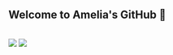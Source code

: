 ## Welcome to Amelia's GitHub 👋
<br>[![](https://img.shields.io/badge/LinkedIn-0077B5?style=for-the-badge&logo=linkedin&logoColor=white)](https://www.linkedin.com/in/amelia-tang/)
[![](https://img.shields.io/badge/Gmail-D14836?style=for-the-badge&logo=gmail&logoColor=white)](aimee.tang0317@gmail.com)

